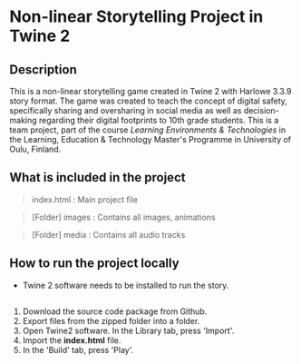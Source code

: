 # Non-linear Storytelling Project in Twine 2

## Description

This is a non-linear storytelling game created in Twine 2 with Harlowe 3.3.9 story format.
The game was created to teach the concept of digital safety, specifically sharing and oversharing in social media as well as decision-making regarding their digital footprints to 10th grade students.
This is a team project, part of the course *Learning Environments & Technologies* in the Learning, Education & Technology Master's Programme in University of Oulu, Finland.


## What is included in the project

> index.html : Main project file
 
> [Folder] images : Contains all images, animations

> [Folder] media : Contains all audio tracks

## How to run the project locally

* Twine 2 software needs to be installed to run the story.

## 

1. Download the source code package from Github.
2. Export files from the zipped folder into a folder.
3. Open Twine2 software. In the Library tab, press 'Import'.
4. Import the **index.html** file.
5. In the 'Build' tab, press 'Play'.

